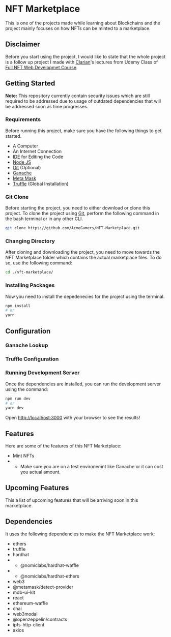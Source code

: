 # NFT Marketplace

This is one of the projects made while learning about Blockchains and the project mainly focuses on how NFTs can be minted to a marketplace.

## Disclaimer

Before you start using the project, I would like to state that the whole project is a follow up project I made with [Clarian](https://github.com/01Clarian)'s lectures from Udemy Class of [Full NFT Web Developmet Course](https://www.udemy.com/course/the-complete-nft-web-developer-course-zero-to-professional/).

## Getting Started

**Note:** This repository currently contain security issues which are still required to be addressed due to usage of outdated dependencies that will be addressed soon as time progresses.

### Requirements
Before running this project, make sure you have the following things to get started.
- A Computer
- An Internet Connection
- [IDE](https://www.google.com/search?q=IDE+Examples&ei=YRVaYp65ObyM9u8P4tOpyAI&ved=0ahUKEwje7ZaGsZf3AhU8hv0HHeJpCikQ4dUDCA4&uact=5&oq=IDE+Examples&gs_lcp=Cgdnd3Mtd2l6EAMyBwgAEEcQsAMyBwgAEEcQsAMyBwgAEEcQsAMyBwgAEEcQsAMyBwgAEEcQsAMyBwgAEEcQsAMyBwgAEEcQsAMyBwgAEEcQsAMyBwgAELADEEMyBwgAELADEENKBAhBGABKBAhGGABQfFh8YKYDaAFwAXgAgAEAiAEAkgEAmAEAoAEByAEKwAEB&sclient=gws-wiz) for Editing the Code
- [Node JS](https://nodejs.org/en/download/)
- [Git](https://git-scm.com/downloads) (Optional)
- [Ganache](https://trufflesuite.com/ganache/)
- [Meta Mask](https://metamask.io/download/)
- [Truffle](https://trufflesuite.com/docs/truffle/getting-started/installation/) (Global Installation)


### Git Clone

Before starting the project, you need to either download or clone this project. To clone the project using [Git](https://git-scm.com/downloads), perform the following command in the bash terminal or in any other CLI.

```bash
git clone https://github.com/AcmeGamers/NFT-Marketplace.git
```

### Changing Directory

After cloning and downloading the project, you need to move towards the NFT Marketplace folder which contains the actual marketplace files. To do so, use the following command:

```bash
cd ./nft-marketplace/
```

### Installing Packages

Now you need to install the depedenecies for the project using the terminal.

```bash
npm install
# or
yarn 
```

## Configuration

### Ganache Lookup

### Truffle Configuration

### Running Development Server
Once the dependencies are installed, you can run the development server using the command:

```bash
npm run dev
# or
yarn dev
```

Open [http://localhost:3000](http://localhost:3000) with your browser to see the results!

## Features
Here are some of the features of this NFT Marketplace:
- Mint NFTs
- - Make sure you are on a test environemnt like Ganache or it can cost you actual amount.

## Upcoming Features
This a list of upcoming features that will be arriving soon in this marketplace.


## Dependencies

It uses the following dependencies to make the NFT Marketplace work:
- ethers 
- truffle
- hardhat 
- - @nomiclabs/hardhat-waffle 
- - @nomiclabs/hardhat-ethers 
- web3
- @metamask/detect-provider
- mdb-ui-kit
- react
- ethereum-waffle 
- chai 
- web3modal 
- @openzeppelin/contracts 
- ipfs-http-client 
- axios
